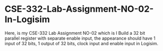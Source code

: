 # CSE-332-Lab-Assignment-NO-02-In-Logisim
Here, is my CSE-332 Lab Assignment NO-02 which is I Build a 32 bit parallel register with separate enable input, the appearance  should have 1 input of 32 bits, 1 output of 32 bits, clock input and enable input in Logisim.
